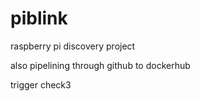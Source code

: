 # piblink

raspberry pi discovery project

also pipelining through github to dockerhub

trigger check3

